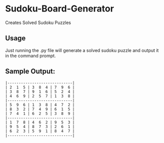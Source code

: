 # Sudoku-Board-Generator
Creates Solved Sudoku Puzzles

## Usage
Just running the .py file will generate a solved sudoku puzzle and output it in the command prompt.

## Sample Output:
```
|-----------------------------|
| 2  1  5 | 3  8  4 | 7  9  6 |
| 3  8  7 | 9  1  6 | 5  2  4 |
| 4  6  9 | 2  5  7 | 1  3  8 |
|-----------------------------|
| 5  9  6 | 1  3  8 | 4  7  2 |
| 8  3  2 | 7  4  9 | 6  1  5 |
| 7  4  1 | 6  2  5 | 3  8  9 |
|-----------------------------|
| 1  7  8 | 4  6  2 | 9  5  3 |
| 9  5  4 | 8  7  3 | 2  6  1 |
| 6  2  3 | 5  9  1 | 8  4  7 |
|-----------------------------|
```
